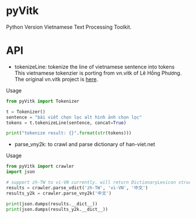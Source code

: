 # pyVitk
Python Version Vietnamese Text Processing Toolkit.


# API
- tokenizeLine: tokenize the line of vietnamese sentence into tokens  
This vietnamese tokenzier is  porting from vn.vitk of Lê Hồng Phương.  
The original vn.vitk project is [here](https://github.com/phuonglh/vn.vitk).

Usage
```python
from pyVitk import Tokenizer

t = Tokenizer()
sentence = "bài viết chọn lọc alt hình ảnh chọn lọc"
tokens = t.tokenizeLine(sentence, concat=True)

print("tokenize result: {}".format(str(tokens)))
```

- parse_vny2k: to crawl and parse dictionary of han-viet.net

Usage
```python
from pyVitk import crawler
import json

# support zh-TW to vi-VN currently. will return DictionaryLexicon structure
results = crawler.parse_vdict('zh-TW', 'vi-VN', '中文')
results_y2k = crawler.parse_vny2k('中文')

print(json.dumps(results.__dict__))
print(json.dumps(results_y2k.__dict__))

```